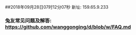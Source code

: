 ##2018年09月28日07时12分07秒 新址: 159.65.9.233
### 兔友常见问题及解答: https://github.com/wanggonging/d/blob/w/FAQ.md
